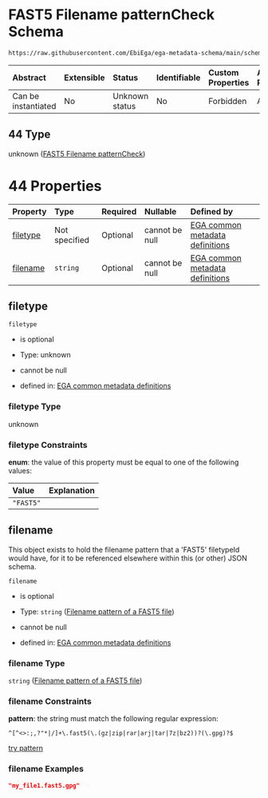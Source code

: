 # FAST5 Filename patternCheck Schema

```txt
https://raw.githubusercontent.com/EbiEga/ega-metadata-schema/main/schemas/EGA.common-definitions.json#/definitions/filenameFiletypePatternCheck/anyOf/44
```



| Abstract            | Extensible | Status         | Identifiable | Custom Properties | Additional Properties | Access Restrictions | Defined In                                                                                           |
| :------------------ | :--------- | :------------- | :----------- | :---------------- | :-------------------- | :------------------ | :--------------------------------------------------------------------------------------------------- |
| Can be instantiated | No         | Unknown status | No           | Forbidden         | Allowed               | none                | [EGA.common-definitions.json\*](../../../schemas/EGA.common-definitions.json "open original schema") |

## 44 Type

unknown ([FAST5 Filename patternCheck](ega-4-definitions-check-filetype-checks-based-on-its-filename-anyof-fast5-filename-patterncheck.md))

# 44 Properties

| Property              | Type          | Required | Nullable       | Defined by                                                                                                                                                                                                                                                                                                                                                       |
| :-------------------- | :------------ | :------- | :------------- | :--------------------------------------------------------------------------------------------------------------------------------------------------------------------------------------------------------------------------------------------------------------------------------------------------------------------------------------------------------------- |
| [filetype](#filetype) | Not specified | Optional | cannot be null | [EGA common metadata definitions](ega-4-definitions-check-filetype-checks-based-on-its-filename-anyof-fast5-filename-patterncheck-properties-filetype.md "https://raw.githubusercontent.com/EbiEga/ega-metadata-schema/main/schemas/EGA.common-definitions.json#/definitions/filenameFiletypePatternCheck/anyOf/44/properties/filetype")                         |
| [filename](#filename) | `string`      | Optional | cannot be null | [EGA common metadata definitions](ega-4-definitions-check-filetype-checks-based-on-its-filename-anyof-fast5-filename-patterncheck-properties-filename-pattern-of-a-fast5-file.md "https://raw.githubusercontent.com/EbiEga/ega-metadata-schema/main/schemas/EGA.common-definitions.json#/definitions/filenameFiletypePatternCheck/anyOf/44/properties/filename") |

## filetype



`filetype`

*   is optional

*   Type: unknown

*   cannot be null

*   defined in: [EGA common metadata definitions](ega-4-definitions-check-filetype-checks-based-on-its-filename-anyof-fast5-filename-patterncheck-properties-filetype.md "https://raw.githubusercontent.com/EbiEga/ega-metadata-schema/main/schemas/EGA.common-definitions.json#/definitions/filenameFiletypePatternCheck/anyOf/44/properties/filetype")

### filetype Type

unknown

### filetype Constraints

**enum**: the value of this property must be equal to one of the following values:

| Value     | Explanation |
| :-------- | :---------- |
| `"FAST5"` |             |

## filename

This object exists to hold the filename pattern that a 'FAST5' filetypeId would have, for it to be referenced elsewhere within this (or other) JSON schema.

`filename`

*   is optional

*   Type: `string` ([Filename pattern of a FAST5 file](ega-4-definitions-check-filetype-checks-based-on-its-filename-anyof-fast5-filename-patterncheck-properties-filename-pattern-of-a-fast5-file.md))

*   cannot be null

*   defined in: [EGA common metadata definitions](ega-4-definitions-check-filetype-checks-based-on-its-filename-anyof-fast5-filename-patterncheck-properties-filename-pattern-of-a-fast5-file.md "https://raw.githubusercontent.com/EbiEga/ega-metadata-schema/main/schemas/EGA.common-definitions.json#/definitions/filenameFiletypePatternCheck/anyOf/44/properties/filename")

### filename Type

`string` ([Filename pattern of a FAST5 file](ega-4-definitions-check-filetype-checks-based-on-its-filename-anyof-fast5-filename-patterncheck-properties-filename-pattern-of-a-fast5-file.md))

### filename Constraints

**pattern**: the string must match the following regular expression:&#x20;

```regexp
^[^<>:;,?"*|/]+\.fast5(\.(gz|zip|rar|arj|tar|7z|bz2))?(\.gpg)?$
```

[try pattern](https://regexr.com/?expression=%5E%5B%5E%3C%3E%3A%3B%2C%3F%22*%7C%2F%5D%2B%5C.fast5\(%5C.\(gz%7Czip%7Crar%7Carj%7Ctar%7C7z%7Cbz2\)\)%3F\(%5C.gpg\)%3F%24 "try regular expression with regexr.com")

### filename Examples

```json
"my_file1.fast5.gpg"
```
